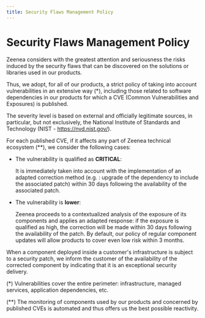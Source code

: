 ```yaml
---
title: Security Flaws Management Policy
---
```


# Security Flaws Management Policy

Zeenea considers with the greatest attention and seriousness the risks induced by the security flaws that can be discovered on the solutions or libraries used in our products.

Thus, we adopt, for all of our products, a strict policy of taking into account vulnerabilities in an extensive way (*), including those related to software dependencies in our products for which a CVE (Common Vulnerabilities and Exposures) is published.

The severity level is based on external and officially legitimate sources, in particular, but not exclusively, the National Institute of Standards and Technology (NIST - https://nvd.nist.gov/).

For each published CVE, if it affects any part of Zeenea technical ecosystem (**), we consider the following cases:

* The vulnerability is qualified as **CRITICAL**:

    It is immediately taken into account with the implementation of an adapted correction method (e.g. : upgrade of the dependency to include the associated patch) within 30 days following the availability of the associated patch.

* The vulnerability is **lower**:

    Zeenea proceeds to a contextualized analysis of the exposure of its components and applies an adapted response: if the exposure is qualified as high, the correction will be made within 30 days following the availability of the patch. By default, our policy of regular component updates will allow products to cover even low risk within 3 months.

When a component deployed inside a customer's infrastructure is subject to a security patch, we inform the customer of the availability of the corrected component by indicating that it is an exceptional security delivery.
 

(*) Vulnerabilities cover the entire perimeter: infrastructure, managed services, application dependencies, etc.

(**) The monitoring of components used by our products and concerned by published CVEs is automated and thus offers us the best possible reactivity.